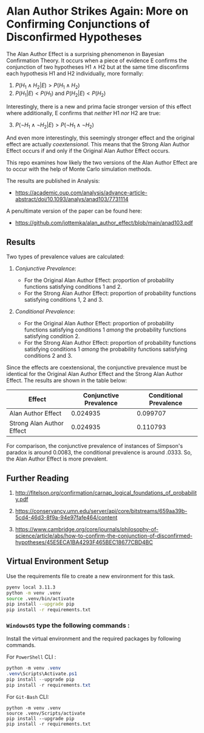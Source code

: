 # Alan Author Strikes Again: More on Confirming Conjunctions of Disconfirmed Hypotheses

The Alan Author Effect is a surprising phenomenon in Bayesian Confirmation Theory. It occurs when a piece of evidence E confirms the conjunction of two hypotheses H1 ∧ H2 but at the same time disconfirms each hypothesis H1 and H2 individually, more formally:

1. $P(H_1\land H_2|E)>P(H_1\land H_2)$
1. $P(H_1|E)<P(H_1)$ and $P(H_2|E)<P(H_2)$

Interestingly, there is a new and prima facie stronger
version of this effect where additionally, E confirms that *neither* H1 *nor* H2 are true:

3. $P(\neg H_1\land \neg H_2|E)>P(\neg H_1\land \neg H_2)$

And even more interestingly, this seemingly stronger effect and the original effect are actually *coextensional*. This means that the Strong Alan Author Effect occurs if and only if the Original Alan Author Effect occurs.

This repo examines how likely the two versions of the Alan Author Effect are to occur with the help of Monte Carlo simulation methods.

The results are published in Analysis:
 - https://academic.oup.com/analysis/advance-article-abstract/doi/10.1093/analys/anad103/7731114

A penultimate version of the paper can be found here:

- https://github.com/jottemka/alan_author_effect/blob/main/anad103.pdf

## Results

Two types of prevalence values are calculated:

1. *Conjunctive Prevalence*:
    - For the Original Alan Author Effect: proportion of probability functions satisfying conditions 1 and 2.
    - For the Strong Alan Author Effect: proportion of probability functions satisfying conditions 1, 2 and 3.

1. *Conditional Prevalence*:
    - For the Original Alan Author Effect: proportion of probability functions satisfying conditions 1 *among* the probability functions satisfying condition 2.
    - For the Strong Alan Author Effect: proportion of probability functions satisfying conditions 1 *among* the probability functions satisfying conditions 2 and 3.

Since the effects are coextensional, the conjunctive prevalence must be identical for the Original Alan Author Effect and the Strong Alan Author Effect. The results are shown in the table below:

<table id="T_45989">
  <thead>
    <tr>
      <th id="T_45989_level0_col0" class="col_heading level0 col0" >Effect</th>
      <th id="T_45989_level0_col1" class="col_heading level0 col1" >Conjunctive Prevalence</th>
      <th id="T_45989_level0_col2" class="col_heading level0 col2" >Conditional Prevalence</th>
    </tr>
  </thead>
  <tbody>
    <tr>
      <td id="T_45989_row0_col0" class="data row0 col0" >Alan Author Effect</td>
      <td id="T_45989_row0_col1" class="data row0 col1" >0.024935</td>
      <td id="T_45989_row0_col2" class="data row0 col2" >0.099707</td>
    </tr>
    <tr>
      <td id="T_45989_row1_col0" class="data row1 col0" >Strong Alan Author Effect</td>
      <td id="T_45989_row1_col1" class="data row1 col1" >0.024935</td>
      <td id="T_45989_row1_col2" class="data row1 col2" >0.110793</td>
    </tr>
  </tbody>
</table>


For comparison, the conjunctive prevalence of instances of Simpson's paradox is around 0.0083, the conditional prevalence is around .0333. So, the Alan Author Effect is more prevalent.

## Further Reading

1. http://fitelson.org/confirmation/carnap_logical_foundations_of_probability.pdf

1. https://conservancy.umn.edu/server/api/core/bitstreams/659aa39b-5cd4-46d3-8f9a-94e97fafe464/content

1. https://www.cambridge.org/core/journals/philosophy-of-science/article/abs/how-to-confirm-the-conjunction-of-disconfirmed-hypotheses/45E5ECA1BA4293F465BEC18677CBD4BC

## Virtual Environment Setup

Use the requirements file to create a new environment for this task. 

```Bash
pyenv local 3.11.3
python -m venv .venv
source .venv/bin/activate
pip install --upgrade pip
pip install -r requirements.txt
```

### **`WindowsOS`** type the following commands :

Install the virtual environment and the required packages by following commands.

For `PowerShell` CLI :

```PowerShell
python -m venv .venv
.venv\Scripts\Activate.ps1
pip install --upgrade pip
pip install -r requirements.txt
```

For `Git-Bash` CLI:

```
python -m venv .venv
source .venv/Scripts/activate
pip install --upgrade pip
pip install -r requirements.txt
```
